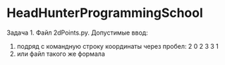 # HeadHunterProgrammingSchool


Задача 1.
Файл 2dPoints.py.
Допустимые ввод:
1) подряд с командную строку координаты через пробел:
  2 0
  2 3
  3 1
2) или файл такого же формала
